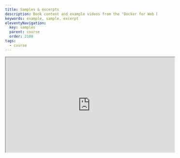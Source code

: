 ```yaml
---
title: Samples & excerpts
description: Book content and example videos from the "Docker for Web Developers" course.
keywords: example, sample, excerpt
eleventyNavigation:
  key: samples
  parent: course
  order: 2100
tags:
  - course
---
```


<div class="video"><div>
<iframe width="560" height="315" src="https://www.youtube.com/embed/videoseries?list=PLjpnFshmVzHZV_H5GslyUrV4Kr8R2hsxl" allow="accelerometer; encrypted-media; gyroscope; picture-in-picture" allowfullscreen></iframe>
</div></div>
